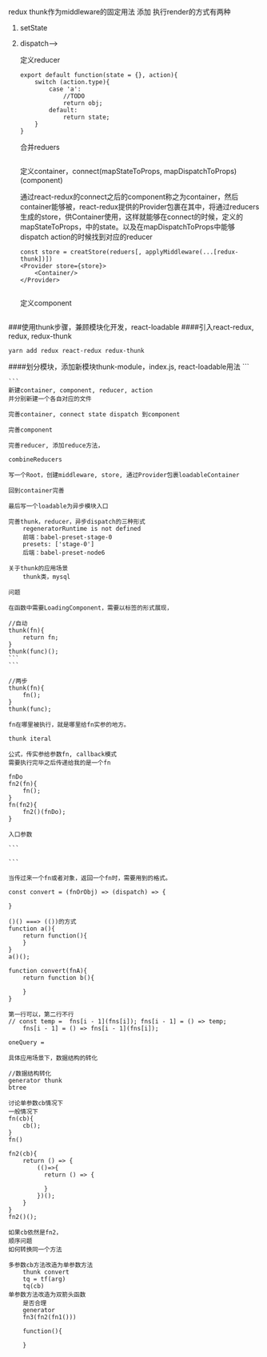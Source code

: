 redux thunk作为middleware的固定用法
		添加
执行render的方式有两种
1. setState
2. dispatch-->

    定义reducer

    ```
    export default function(state = {}, action){
        switch (action.type){
            case 'a':
                //TODO 
                return obj;
            default:
                return state;    
        }
    }
    ```
    
    合并reduers

    ```
    ```

    定义container，connect(mapStateToProps, mapDispatchToProps)(component)

    通过react-redux的connect之后的component称之为container，然后container能够被，react-redux提供的Provider包裹在其中，将通过reducers生成的store，供Container使用，这样就能够在connect的时候，定义的mapStateToProps，中的state。以及在mapDispatchToProps中能够dispatch action的时候找到对应的reducer

    ```
    const store = creatStore(reduers[, applyMiddleware(...[redux-thunk])])
    <Provider store={store}>
        <Container/>
    </Provider>
    ```
    
    ```
    ```

    定义component
    
    ```
    ```

###使用thunk步骤，兼顾模块化开发，react-loadable
####引入react-redux, redux, redux-thunk

```
yarn add redux react-redux redux-thunk
```

####划分模块，添加新模块thunk-module，index.js, react-loadable用法
    ```

    ```
    新建container, component, reducer, action
    并分别新建一个各自对应的文件

    完善container, connect state dispatch 到component

    完善component

    完善reducer, 添加reduce方法，

    combineReducers
    
    写一个Root，创建middleware, store, 通过Provider包裹loadableContainer

    回到container完善

    最后写一个loadable为异步模块入口

    完善thunk，reducer，异步dispatch的三种形式
        regeneratorRuntime is not defined
        前端：babel-preset-stage-0
        presets: ['stage-0']
        后端：babel-preset-node6

    关于thunk的应用场景
        thunk类，mysql

    问题
    
    在函数中需要LoadingComponent，需要以标签的形式展现，       
    
    //自动
    thunk(fn){
        return fn;
    }
    thunk(func)();
    ```
    ```

    //两步
    thunk(fn){
        fn();
    }
    thunk(func);

    fn在哪里被执行，就是哪里给fn实参的地方。

    thunk iteral

    公式，传实参给参数fn, callback模式
    需要执行完毕之后传递给我的是一个fn

    fnDo
    fn2(fn){
        fn();
    }
    fn(fn2){
        fn2()(fnDo);
    }

    入口参数

    ```
    
    ```

    当传过来一个fn或者对象，返回一个fn时，需要用到的格式。

    const convert = (fnOrObj) => (dispatch) => {
        
    }

    ()() ===> (())的方式
    function a(){
        return function(){
        }
    }
    a()();

    function convert(fnA){
        return function b(){
            
        }
    }

    第一行可以，第二行不行
    // const temp =  fns[i - 1](fns[i]); fns[i - 1] = () => temp;
        fns[i - 1] = () => fns[i - 1](fns[i]);
    
    oneQuery = 

    具体应用场景下，数据结构的转化

    //数据结构转化
    generator thunk
    btree

    讨论单参数cb情况下
    一般情况下
    fn(cb){
        cb();
    }
    fn()
    
    fn2(cb){
        return () => {
            (()=>{
              return () => {

              }  
            })();
        }
    }
    fn2()();

    如果cb依然是fn2，
    顺序问题
    如何转换同一个方法
    
    多参数cb方法改造为单参数方法
        thunk convert
        tq = tf(arg)
        tq(cb)
    单参数方法改造为双箭头函数
        是否合理
        generator
        fn3(fn2(fn1()))

        function(){

        }

        